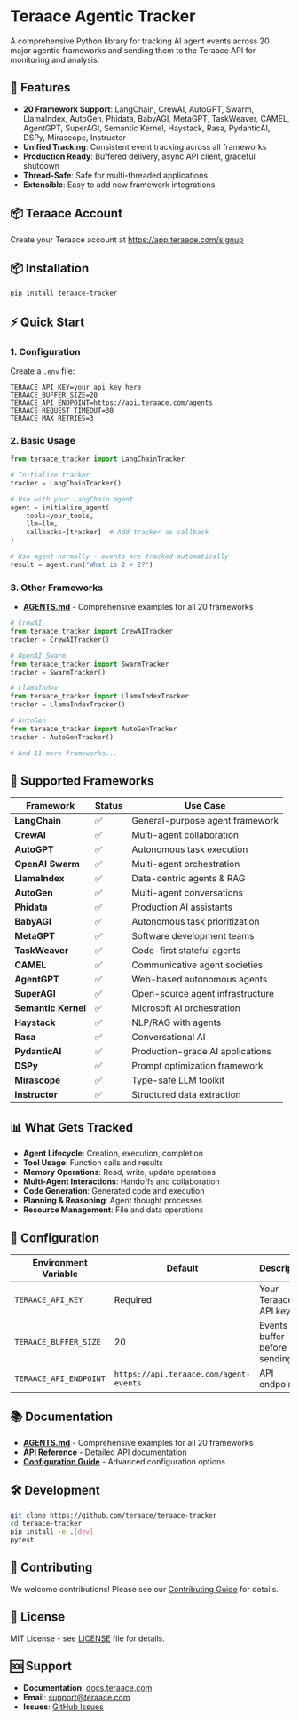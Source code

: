 # Teraace Agentic Tracker

A comprehensive Python library for tracking AI agent events across 20 major agentic frameworks and sending them to the Teraace API for monitoring and analysis.

## 🚀 Features

- **20 Framework Support**: LangChain, CrewAI, AutoGPT, Swarm, LlamaIndex, AutoGen, Phidata, BabyAGI, MetaGPT, TaskWeaver, CAMEL, AgentGPT, SuperAGI, Semantic Kernel, Haystack, Rasa, PydanticAI, DSPy, Mirascope, Instructor
- **Unified Tracking**: Consistent event tracking across all frameworks
- **Production Ready**: Buffered delivery, async API client, graceful shutdown
- **Thread-Safe**: Safe for multi-threaded applications
- **Extensible**: Easy to add new framework integrations

## 📦 Teraace Account

Create your Teraace account at https://app.teraace.com/signup


## 📦 Installation

```bash
pip install teraace-tracker
```

## ⚡ Quick Start

### 1. Configuration

Create a `.env` file:

```env
TERAACE_API_KEY=your_api_key_here
TERAACE_BUFFER_SIZE=20
TERAACE_API_ENDPOINT=https://api.teraace.com/agents
TERAACE_REQUEST_TIMEOUT=30
TERAACE_MAX_RETRIES=3

```

### 2. Basic Usage

```python
from teraace_tracker import LangChainTracker

# Initialize tracker
tracker = LangChainTracker()

# Use with your LangChain agent
agent = initialize_agent(
    tools=your_tools,
    llm=llm,
    callbacks=[tracker]  # Add tracker as callback
)

# Use agent normally - events are tracked automatically
result = agent.run("What is 2 + 2?")
```

### 3. Other Frameworks
- **[AGENTS.md](AGENTS.md)** - Comprehensive examples for all 20 frameworks

```python
# CrewAI
from teraace_tracker import CrewAITracker
tracker = CrewAITracker()

# OpenAI Swarm
from teraace_tracker import SwarmTracker
tracker = SwarmTracker()

# LlamaIndex
from teraace_tracker import LlamaIndexTracker
tracker = LlamaIndexTracker()

# AutoGen
from teraace_tracker import AutoGenTracker
tracker = AutoGenTracker()

# And 11 more frameworks...
```

## 🎯 Supported Frameworks

| Framework | Status | Use Case |
|-----------|--------|----------|
| **LangChain** | ✅ | General-purpose agent framework |
| **CrewAI** | ✅ | Multi-agent collaboration |
| **AutoGPT** | ✅ | Autonomous task execution |
| **OpenAI Swarm** | ✅ | Multi-agent orchestration |
| **LlamaIndex** | ✅ | Data-centric agents & RAG |
| **AutoGen** | ✅ | Multi-agent conversations |
| **Phidata** | ✅ | Production AI assistants |
| **BabyAGI** | ✅ | Autonomous task prioritization |
| **MetaGPT** | ✅ | Software development teams |
| **TaskWeaver** | ✅ | Code-first stateful agents |
| **CAMEL** | ✅ | Communicative agent societies |
| **AgentGPT** | ✅ | Web-based autonomous agents |
| **SuperAGI** | ✅ | Open-source agent infrastructure |
| **Semantic Kernel** | ✅ | Microsoft AI orchestration |
| **Haystack** | ✅ | NLP/RAG with agents |
| **Rasa** | ✅ | Conversational AI |
| **PydanticAI** | ✅ | Production-grade AI applications |
| **DSPy** | ✅ | Prompt optimization framework |
| **Mirascope** | ✅ | Type-safe LLM toolkit |
| **Instructor** | ✅ | Structured data extraction |

## 📊 What Gets Tracked

- **Agent Lifecycle**: Creation, execution, completion
- **Tool Usage**: Function calls and results
- **Memory Operations**: Read, write, update operations
- **Multi-Agent Interactions**: Handoffs and collaboration
- **Code Generation**: Generated code and execution
- **Planning & Reasoning**: Agent thought processes
- **Resource Management**: File and data operations

## 🔧 Configuration

| Environment Variable | Default | Description |
|---------------------|---------|-------------|
| `TERAACE_API_KEY` | Required | Your Teraace API key |
| `TERAACE_BUFFER_SIZE` | 20 | Events to buffer before sending |
| `TERAACE_API_ENDPOINT` | `https://api.teraace.com/agent-events` | API endpoint |

## 📚 Documentation

- **[AGENTS.md](AGENTS.md)** - Comprehensive examples for all 20 frameworks
- **[API Reference](docs/api.md)** - Detailed API documentation
- **[Configuration Guide](docs/config.md)** - Advanced configuration options

## 🛠️ Development

```bash
git clone https://github.com/teraace/teraace-tracker
cd teraace-tracker
pip install -e .[dev]
pytest
```

## 🤝 Contributing

We welcome contributions! Please see our [Contributing Guide](CONTRIBUTING.md) for details.

## 📄 License

MIT License - see [LICENSE](LICENSE) file for details.

## 🆘 Support

- **Documentation**: [docs.teraace.com](https://docs.teraace.com)
- **Email**: support@teraace.com
- **Issues**: [GitHub Issues](https://github.com/teraace/teraace-tracker/issues)